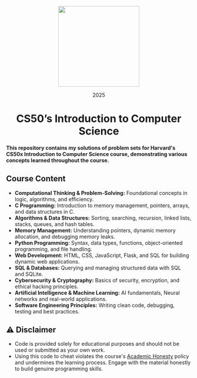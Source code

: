  <div align=center>
    <img src="https://upload.wikimedia.org/wikipedia/commons/thumb/c/cc/Harvard_University_coat_of_arms.svg/800px-Harvard_University_coat_of_arms.svg.png" height=220>
    <p> 2025 </p>
    <h1> CS50’s Introduction to Computer Science </h1>
</div>

#### This repository contains my solutions of problem sets for Harvard's CS50x Introduction to Computer Science course, demonstrating various concepts learned throughout the course. 

## Course Content  
- **Computational Thinking & Problem-Solving:** Foundational concepts in logic, algorithms, and efficiency.  
- **C Programming:** Introduction to memory management, pointers, arrays, and data structures in C.  
- **Algorithms & Data Structures:** Sorting, searching, recursion, linked lists, stacks, queues, and hash tables.  
- **Memory Management:** Understanding pointers, dynamic memory allocation, and debugging memory leaks.  
- **Python Programming:** Syntax, data types, functions, object-oriented programming, and file handling.  
- **Web Development:** HTML, CSS, JavaScript, Flask, and SQL for building dynamic web applications.  
- **SQL & Databases:** Querying and managing structured data with SQL and SQLite.  
- **Cybersecurity & Cryptography:** Basics of security, encryption, and ethical hacking principles.  
- **Artificial Intelligence & Machine Learning:** AI fundamentals, Neural networks and real-world applications.  
- **Software Engineering Principles:** Writing clean code, debugging, testing and best practices.  

## ⚠️ Disclaimer  
- Code is provided solely for educational purposes and should not be used or submitted as your own work.
- Using this code to cheat violates the course's [Academic Honesty](https://cs50.harvard.edu/x/2025/honesty/) policy and undermines the learning process. Engage with the material honestly to build genuine programming skills. 
